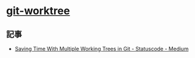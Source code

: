 # [git-worktree](https://git-scm.com/docs/git-worktree)

## 記事

- [Saving Time With Multiple Working Trees in Git - Statuscode - Medium](https://medium.com/statuscode/saving-time-with-multiple-working-trees-in-git-cba4bf5419d3)

